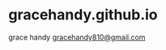 # gracehandy.github.io

<html>

<body>
grace handy
<a href="gracehandy810@gmail.com">gracehandy810@gmail.com</a>
</body>

</html>
